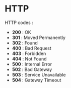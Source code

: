 # HTTP

HTTP codes :
* **200** : OK
* **301** : Moved Permanently
* **302** : Found
* **400** : Bad Request
* **403** : Forbidden
* **404** : Not Found
* **500** : Internal Error
* **502** : Bad Gateway
* **503** : Service Unavailable
* **504** : Gateway Timeout

